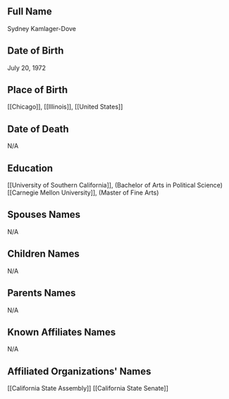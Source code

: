 ## Full Name
Sydney Kamlager-Dove

## Date of Birth
July 20, 1972

## Place of Birth
[[Chicago]], [[Illinois]], [[United States]]

## Date of Death
N/A

## Education
 [[University of Southern California]], (Bachelor of Arts in Political Science)
[[Carnegie Mellon University]], (Master of Fine Arts)

## Spouses Names
N/A

## Children Names
N/A

## Parents Names
N/A

## Known Affiliates Names
N/A

## Affiliated Organizations' Names
 [[California State Assembly]]
 [[California State Senate]]